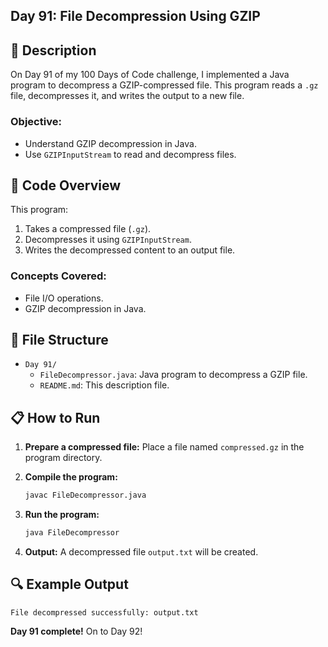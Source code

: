 ## **Day 91: File Decompression Using GZIP**

## 📝 Description

On Day 91 of my 100 Days of Code challenge, I implemented a Java program to decompress a GZIP-compressed file. This program reads a `.gz` file, decompresses it, and writes the output to a new file.

### **Objective:**
- Understand GZIP decompression in Java.
- Use `GZIPInputStream` to read and decompress files.

## 🚀 Code Overview

This program:
1. Takes a compressed file (`.gz`).
2. Decompresses it using `GZIPInputStream`.
3. Writes the decompressed content to an output file.

### **Concepts Covered:**
- File I/O operations.
- GZIP decompression in Java.

## 📂 File Structure
- `Day 91/`
  - `FileDecompressor.java`: Java program to decompress a GZIP file.
  - `README.md`: This description file.

## 📋 How to Run
1. **Prepare a compressed file:**
   Place a file named `compressed.gz` in the program directory.

2. **Compile the program:**
   ```bash
   javac FileDecompressor.java
   ```

3. **Run the program:**
   ```bash
   java FileDecompressor
   ```

4. **Output:**
   A decompressed file `output.txt` will be created.

## 🔍 Example Output

```plaintext
File decompressed successfully: output.txt
```

**Day 91 complete!** On to Day 92!
